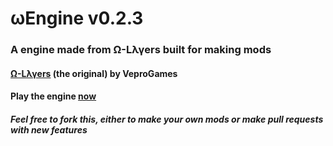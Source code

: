 # ωEngine v0.2.3
### A engine made from Ω-Lλγers built for making mods
#### <a href='https://veprogames.github.io/omega-layers'>Ω-Lλγers</a> (the original) by VeproGames
#### Play the engine <a href='https://flowismg.github.io/flowism-layers/'>now</a>
##### Feel free to fork this, either to make your own mods or make pull requests with new features
